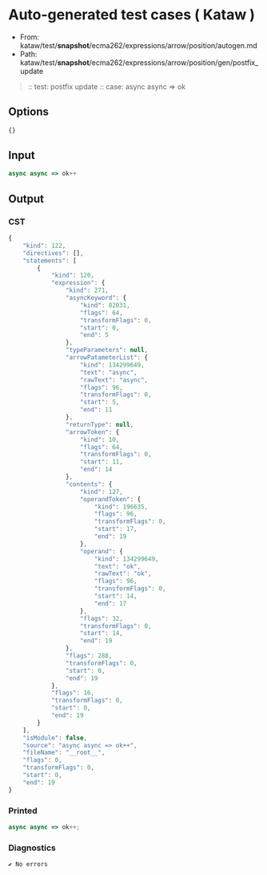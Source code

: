 # Auto-generated test cases ( Kataw )
- From: kataw/test/__snapshot__/ecma262/expressions/arrow/position/autogen.md
- Path: kataw/test/__snapshot__/ecma262/expressions/arrow/position/gen/postfix_update
> :: test: postfix update
> :: case: async async => ok
## Options

`````js
{}
`````
## Input

`````js
async async => ok++
`````
## Output

### CST

```javascript
{
    "kind": 122,
    "directives": [],
    "statements": [
        {
            "kind": 120,
            "expression": {
                "kind": 271,
                "asyncKeyword": {
                    "kind": 82031,
                    "flags": 64,
                    "transformFlags": 0,
                    "start": 0,
                    "end": 5
                },
                "typeParameters": null,
                "arrowPatameterList": {
                    "kind": 134299649,
                    "text": "async",
                    "rawText": "async",
                    "flags": 96,
                    "transformFlags": 0,
                    "start": 5,
                    "end": 11
                },
                "returnType": null,
                "arrowToken": {
                    "kind": 10,
                    "flags": 64,
                    "transformFlags": 0,
                    "start": 11,
                    "end": 14
                },
                "contents": {
                    "kind": 127,
                    "operandToken": {
                        "kind": 196635,
                        "flags": 96,
                        "transformFlags": 0,
                        "start": 17,
                        "end": 19
                    },
                    "operand": {
                        "kind": 134299649,
                        "text": "ok",
                        "rawText": "ok",
                        "flags": 96,
                        "transformFlags": 0,
                        "start": 14,
                        "end": 17
                    },
                    "flags": 32,
                    "transformFlags": 0,
                    "start": 14,
                    "end": 19
                },
                "flags": 288,
                "transformFlags": 0,
                "start": 0,
                "end": 19
            },
            "flags": 16,
            "transformFlags": 0,
            "start": 0,
            "end": 19
        }
    ],
    "isModule": false,
    "source": "async async => ok++",
    "fileName": "__root__",
    "flags": 0,
    "transformFlags": 0,
    "start": 0,
    "end": 19
}
```

### Printed

```javascript
async async => ok++;
```

### Diagnostics

```javascript
✔ No errors
```

